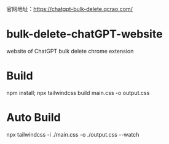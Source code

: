 官网地址：https://chatgpt-bulk-delete.qcrao.com/

# bulk-delete-chatGPT-website

website of ChatGPT bulk delete chrome extension

# Build

npm install; npx tailwindcss build main.css -o output.css

# Auto Build

npx tailwindcss -i ./main.css -o ./output.css --watch
